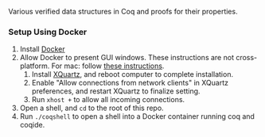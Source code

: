 Various verified data structures in Coq and proofs for their properties. 

### Setup Using Docker

1. Install [Docker](https://www.docker.com)
2. Allow Docker to present GUI windows. These instructions are not cross-platform. For mac: follow [these instructions](https://medium.com/@mreichelt/how-to-show-x11-windows-within-docker-on-mac-50759f4b65cb).
    1. Install [XQuartz](https://www.xquartz.org/), and reboot computer to complete installation.
    2. Enable "Allow connections from network clients" in XQuartz preferences, and restart XQuartz to finalize setting.
    3. Run `xhost +` to allow all incoming connections.
3. Open a shell, and `cd` to the root of this repo.
4. Run `./coqshell` to open a shell into a Docker container running coq and coqide.
